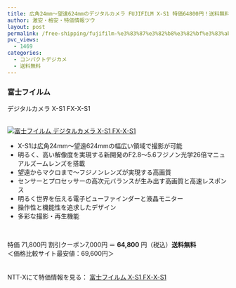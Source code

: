 ```yaml
---
title: 広角24mm～望遠624mmのデジタルカメラ FUJIFILM X-S1 特価64800円！送料無料！
author: 激安・格安・特価情報ツウ
layout: post
permalink: /free-shipping/fujifilm-%e3%83%87%e3%82%b8%e3%82%bf%e3%83%ab%e3%82%ab%e3%83%a1%e3%83%a9-x-s1-fx-x-s1.html
pvc_views:
  - 1469
categories:
  - コンパクトデジカメ
  - 送料無料
---
```

### 富士フイルム  
デジタルカメラ X-S1 FX-X-S1

<div class="img-bg2 img_L">
  <a href="http://px.a8.net/svt/ejp?a8mat=ZYP6S+8IMA3E+S1Q+BWGDT&#038;a8ejpredirect=http://nttxstore.jp/_II_FF13827613" target="_blank"><br /> <img border="0" alt="富士フイルム デジタルカメラ X-S1 FX-X-S1" src="http://i2.wp.com/image.nttxstore.jp/l2_images/F/FF/FF13827613.jpg?w=120" data-recalc-dims="1" /></a>
</div>

<!--more-->

  * X-S1は広角24mm～望遠624mmの幅広い領域で撮影が可能
  * 明るく、高い解像度を実現する新開発のF2.8～5.6フジノン光学26倍マニュアルズームレンズを搭載
  * 望遠からマクロまで～フジノンレンズが実現する高画質
  * センサーとプロセッサーの高次元バランスが生み出す高画質と高速レスポンス
  * 明るく世界を伝える電子ビューファインダーと液晶モニター
  * 操作性と機能性を追求したデザイン
  * 多彩な撮影・再生機能

<br clear="all" />

特価 71,800円 割引クーポン7,000円 ＝ <span class="tokka-price"><strong>64,800</strong></span> 円（税込）**送料無料**  
＜価格比較サイト最安値：69,600円＞

　  
NTT-Xにて特価情報を見る： <span class="fs150p"><a href="http://px.a8.net/svt/ejp?a8mat=ZYP6S+8IMA3E+S1Q+BWGDT&#038;a8ejpredirect=http://nttxstore.jp/_II_FF13827613" target="_blank">富士フイルム X-S1 FX-X-S1</a></span>